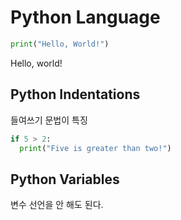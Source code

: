# Python Language

```python
print("Hello, World!")
```

Hello, world!

## Python Indentations

들여쓰기 문법이 특징

```python
if 5 > 2:
  print("Five is greater than two!")
```

## Python Variables

변수 선언을 안 해도 된다.

